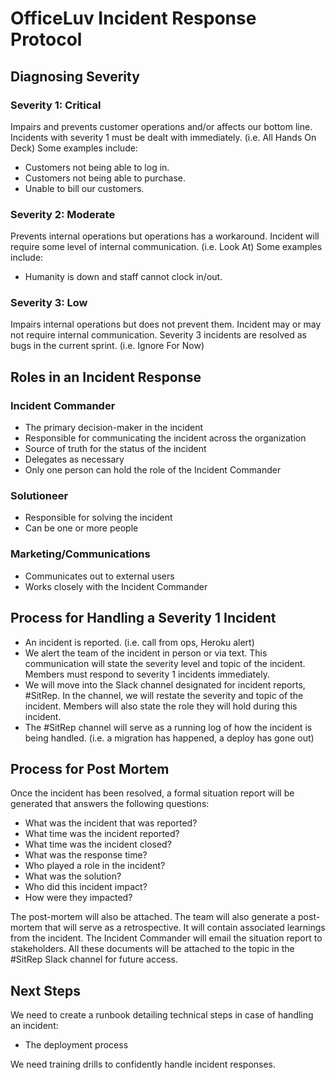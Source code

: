 # OfficeLuv Incident Response Protocol

## Diagnosing Severity
### Severity 1: Critical
Impairs and prevents customer operations and/or affects our bottom line. Incidents with severity 1 must be dealt with immediately. (i.e. All Hands On Deck)
Some examples include:
- Customers not being able to log in.
- Customers not being able to purchase.
- Unable to bill our customers.

### Severity 2: Moderate
Prevents internal operations but operations has a workaround. Incident will require some level of internal communication. (i.e. Look At)
Some examples include:
- Humanity is down and staff cannot clock in/out.

### Severity 3: Low
Impairs internal operations but does not prevent them. Incident may or may not require internal communication. Severity 3 incidents are resolved as bugs in the current sprint. (i.e. Ignore For Now)

## Roles in an Incident Response
### Incident Commander
- The primary decision-maker in the incident
- Responsible for communicating the incident across the organization
- Source of truth for the status of the incident
- Delegates as necessary
- Only one person can hold the role of the Incident Commander

### Solutioneer
- Responsible for solving the incident
- Can be one or more people

### Marketing/Communications
- Communicates out to external users
- Works closely with the Incident Commander

## Process for Handling a Severity 1 Incident
- An incident is reported. (i.e. call from ops, Heroku alert)
- We alert the team of the incident in person or via text. This communication will state the severity level and topic of the incident. Members must respond to severity 1 incidents immediately.
- We will move into the Slack channel designated for incident reports, #SitRep. In the channel, we will restate the severity and topic of the incident. Members will also state the role they will hold during this incident.
- The #SitRep channel will serve as a running log of how the incident is being handled. (i.e. a migration has happened, a deploy has gone out)

## Process for Post Mortem
Once the incident has been resolved, a formal situation report will be generated that answers the following questions:
- What was the incident that was reported?
- What time was the incident reported?
- What time was the incident closed?
- What was the response time?
- Who played a role in the incident?
- What was the solution?
- Who did this incident impact?
- How were they impacted?

The post-mortem will also be attached.
The team will also generate a post-mortem that will serve as a retrospective. It will contain associated learnings from the incident.
The Incident Commander will email the situation report to stakeholders.
All these documents will be attached to the topic in the #SitRep Slack channel for future access.

## Next Steps
We need to create a runbook detailing technical steps in case of handling an incident:
- The deployment process

We need training drills to confidently handle incident responses.
